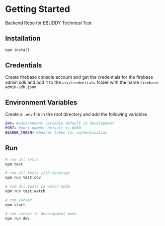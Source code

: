 # Getting Started
Backend Repo for EBUDDY Technical Test

## Installation

```bash
npm install
```

## Credentials
Create firebase console account and get the credentials for the firebase admin sdk and add it to the `src/credentials` folder with the name `firebase-admin-sdk.json`

## Environment Variables
Create a `.env` file in the root directory and add the following variables
```bash
ENV= #environment variable default is development
PORT= #port number default is 8080
BEARER_TOKEN= #bearer token for authentication
```

## Run

```bash
# run all tests
npm test

# run all tests with coverage
npm run test:cov

# run all tests in watch mode
npm run test:watch

# run server
npm start

# run server in development mode
npm run dev
```